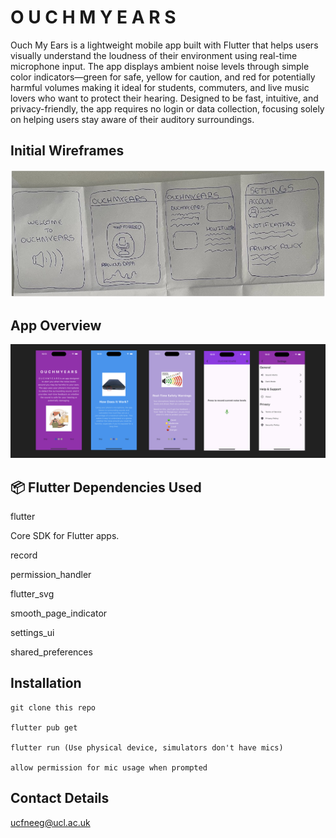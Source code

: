 # O U C H M Y E A R S

Ouch My Ears is a lightweight mobile app built with Flutter that helps users visually understand the loudness of their environment using real-time microphone input. The app displays ambient noise levels through simple color indicators—green for safe, yellow for caution, and red for potentially harmful volumes making it ideal for students, commuters, and live music lovers who want to protect their hearing. Designed to be fast, intuitive, and privacy-friendly, the app requires no login or data collection, focusing solely on helping users stay aware of their auditory surroundings.

## Initial Wireframes

!["Wireframe](assets/images/wireframe.jpg)

## App Overview

!["App Overview"](assets/images/AppOverview.png)

## 📦 Flutter Dependencies Used
flutter

Core SDK for Flutter apps.

record 

permission_handler

flutter_svg 
 
smooth_page_indicator
  
settings_ui

shared_preferences


## Installation


```
git clone this repo

flutter pub get

flutter run (Use physical device, simulators don't have mics)

allow permission for mic usage when prompted

```


##  Contact Details
ucfneeg@ucl.ac.uk
